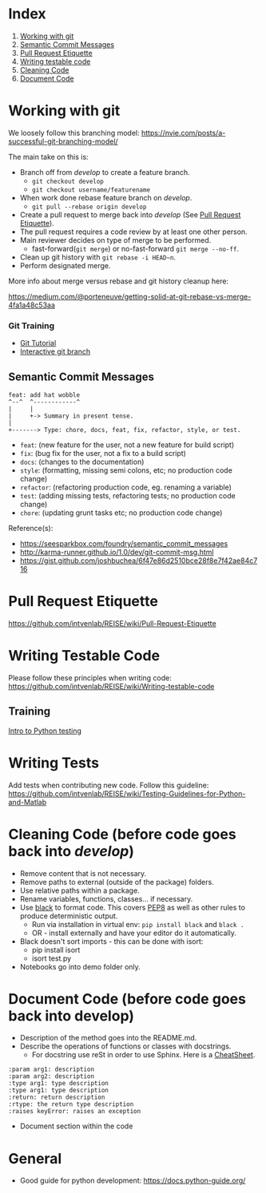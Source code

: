 # Index
1. [Working with git](#working-with-git)
2. [Semantic Commit Messages](#semantic-commit-messages)
3. [Pull Request Etiquette](pull_request_etiquette.md)
4. [Writing testable code](writing_testable_code.md)
5. [Cleaning Code](#cleaning-code-before-code-goes-back-into-develop)
6. [Document Code](#document-code-before-code-goes-back-into-develop)



# <a name="working-with-git"></a> Working with git
We loosely follow this branching model:
https://nvie.com/posts/a-successful-git-branching-model/

The main take on this is:
* Branch off from _develop_ to create a feature branch. 
  - ``` git checkout develop ```
  - ``` git checkout username/featurename ```
* When work done rebase feature branch on _develop_.
  - ``` git pull --rebase origin develop ```
* Create a pull request to merge back into _develop_ (See [Pull Request Etiquette](pull_request_etiquette.md)).
* The pull request requires a code review by at least one other person.
* Main reviewer decides on type of merge to be performed.
  * fast-forward(```git merge```) or no-fast-forward ```git merge --no-ff```.
* Clean up git history with ```git rebase -i HEAD~n```.
* Perform designated merge.

More info about merge versus rebase and git history cleanup here:

https://medium.com/@porteneuve/getting-solid-at-git-rebase-vs-merge-4fa1a48c53aa
### Git Training
 - [Git Tutorial](https://www.atlassian.com/git/tutorials)
 - [Interactive git branch](https://learngitbranching.js.org/)



## <a name="semantic-commit-messages"></a> Semantic Commit Messages

```
feat: add hat wobble
^--^  ^------------^
|     |
|     +-> Summary in present tense.
|
+-------> Type: chore, docs, feat, fix, refactor, style, or test.
```

- `feat`: (new feature for the user, not a new feature for build script)
- `fix`: (bug fix for the user, not a fix to a build script)
- `docs`: (changes to the documentation)
- `style`: (formatting, missing semi colons, etc; no production code change)
- `refactor`: (refactoring production code, eg. renaming a variable)
- `test`: (adding missing tests, refactoring tests; no production code change)
- `chore`: (updating grunt tasks etc; no production code change)

Reference(s):

- https://seesparkbox.com/foundry/semantic_commit_messages
- http://karma-runner.github.io/1.0/dev/git-commit-msg.html
- https://gist.github.com/joshbuchea/6f47e86d2510bce28f8e7f42ae84c716
# Pull Request Etiquette
https://github.com/intvenlab/REISE/wiki/Pull-Request-Etiquette
# Writing Testable Code
Please follow these principles when writing code:
https://github.com/intvenlab/REISE/wiki/Writing-testable-code
## Training 
[Intro to Python testing](https://carpentries-incubator.github.io/python-testing/)
# Writing Tests
Add tests when contributing new code. Follow this guideline:
https://github.com/intvenlab/REISE/wiki/Testing-Guidelines-for-Python-and-Matlab
# <a name="cleaning-code-before-code-goes-back-into-develop"></a> Cleaning Code (before code goes back into _develop_)
* Remove content that is not necessary.
* Remove paths to external (outside of the package) folders.
* Use relative paths within a package.
* Rename variables, functions, classes… if necessary.
* Use [black](https://github.com/psf/black) to format code. This covers [PEP8](https://www.python.org/dev/peps/pep-0008/) as well as other rules to produce deterministic output.
  * Run via installation in virtual env: `pip install black` and `black .`
  * OR - install externally and have your editor do it automatically.
* Black doesn't sort imports - this can be done with isort:
  * pip install isort
  * isort test.py
* Notebooks go into demo folder only.
# <a name="document-code-before-code-goes-back-into-develop"></a> Document Code (before code goes back into develop)
* Description of the method goes into the README.md.
* Describe the operations of functions or classes with docstrings.
  * For docstring use reSt in order to use Sphinx. Here is a [CheatSheet](http://thomas-cokelaer.info/tutorials/sphinx/rest_syntax.html#explicit-links).

```
:param arg1: description
:param arg2: description
:type arg1: type description
:type arg1: type description
:return: return description
:rtype: the return type description
:raises keyError: raises an exception
```
* Document section within the code

# General
* Good guide for python development: https://docs.python-guide.org/